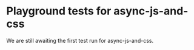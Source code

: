 # Playground tests for async-js-and-css
We are still awaiting the first test run for async-js-and-css.
